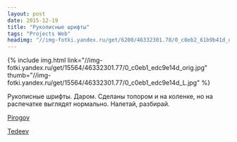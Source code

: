 ```yaml
---
layout: post
date: 2015-12-19
title: "Рукописные шрифты"
tags: "Projects Web"
headimg: "//img-fotki.yandex.ru/get/6200/46332301.78/0_c0eb2_61b9b41d_orig.jpg"
---
```

{% include img.html link="//img-fotki.yandex.ru/get/15564/46332301.77/0_c0eb1_edc9e14d_orig.jpg" thumb="//img-fotki.yandex.ru/get/15564/46332301.77/0_c0eb1_edc9e14d_L.jpg" %}

Рукописные шрифты. Даром. Сделаны топором и на коленке, но на распечатке выглядят нормально. Налетай, разбирай.

[Pirogov](https://github.com/silentbay/Pirogov)

[Tedeev](https://github.com/silentbay/Tedeev)
